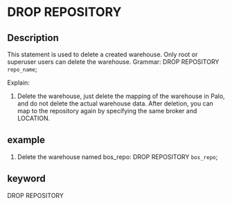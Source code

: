 <!-- 
Licensed to the Apache Software Foundation (ASF) under one
or more contributor license agreements.  See the NOTICE file
distributed with this work for additional information
regarding copyright ownership.  The ASF licenses this file
to you under the Apache License, Version 2.0 (the
"License"); you may not use this file except in compliance
with the License.  You may obtain a copy of the License at

  http://www.apache.org/licenses/LICENSE-2.0

Unless required by applicable law or agreed to in writing,
software distributed under the License is distributed on an
"AS IS" BASIS, WITHOUT WARRANTIES OR CONDITIONS OF ANY
KIND, either express or implied.  See the License for the
specific language governing permissions and limitations
under the License.
-->

# DROP REPOSITORY
## Description
This statement is used to delete a created warehouse. Only root or superuser users can delete the warehouse.
Grammar:
DROP REPOSITORY `repo_name`;

Explain:
1. Delete the warehouse, just delete the mapping of the warehouse in Palo, and do not delete the actual warehouse data. After deletion, you can map to the repository again by specifying the same broker and LOCATION.

## example
1. Delete the warehouse named bos_repo:
DROP REPOSITORY `bos_repo`;

## keyword
DROP REPOSITORY

